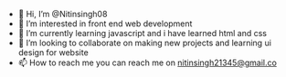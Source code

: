 - 👋 Hi, I’m @Nitinsingh08
- 👀 I’m interested in front end web development
- 🌱 I’m currently learning javascript and i have learned html and css 
- 💞️ I’m looking to collaborate on making new projects and learning ui design for website
- 📫 How to reach me you can reach me on nitinsingh21345@gmail.co

<!---
Nitinsingh08/Nitinsingh08 is a ✨ special ✨ repository because its `README.md` (this file) appears on your GitHub profile.
You can click the Preview link to take a look at your changes.
--->
